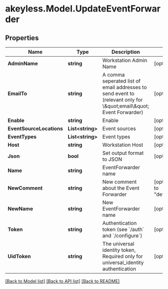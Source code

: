 # akeyless.Model.UpdateEventForwarder

## Properties

Name | Type | Description | Notes
------------ | ------------- | ------------- | -------------
**AdminName** | **string** | Workstation Admin Name | [optional] 
**EmailTo** | **string** | A comma seperated list of email addresses to send event to (relevant only for \\\&quot;email\\\&quot; Event Forwarder) | [optional] 
**Enable** | **string** | Enable | [optional] 
**EventSourceLocations** | **List&lt;string&gt;** | Event sources | [optional] 
**EventTypes** | **List&lt;string&gt;** | Event types | [optional] 
**Host** | **string** | Workstation Host | [optional] 
**Json** | **bool** | Set output format to JSON | [optional] 
**Name** | **string** | EventForwarder name | 
**NewComment** | **string** | New comment about the Event Forwarder | [optional] [default to "default_comment"]
**NewName** | **string** | New EventForwarder name | [optional] 
**Token** | **string** | Authentication token (see &#x60;/auth&#x60; and &#x60;/configure&#x60;) | [optional] 
**UidToken** | **string** | The universal identity token, Required only for universal_identity authentication | [optional] 

[[Back to Model list]](../README.md#documentation-for-models) [[Back to API list]](../README.md#documentation-for-api-endpoints) [[Back to README]](../README.md)


